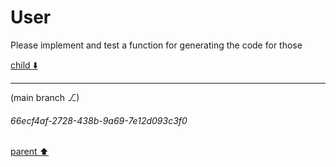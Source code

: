 # User

Please implement and test a function for generating the code for those

[child ⬇️](#66ecf4af-2728-438b-9a69-7e12d093c3f0)

---

(main branch ⎇)
###### 66ecf4af-2728-438b-9a69-7e12d093c3f0
[parent ⬆️](#aaa206f6-325e-4779-989c-1bb52f1fcd3f)
